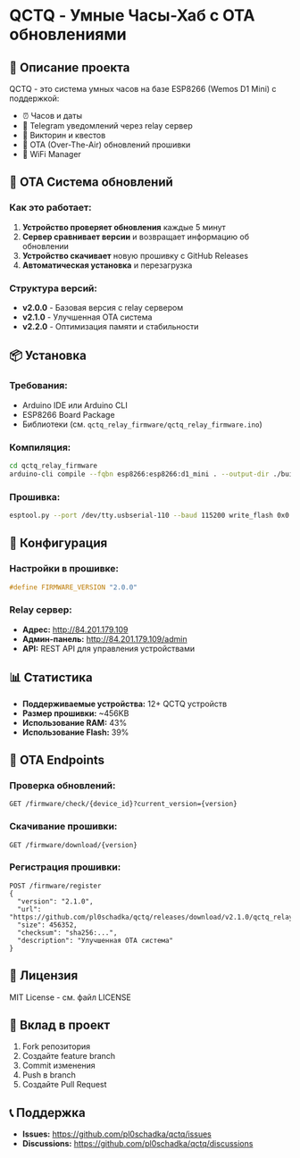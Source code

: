 # QCTQ - Умные Часы-Хаб с OTA обновлениями

## 📱 Описание проекта

QCTQ - это система умных часов на базе ESP8266 (Wemos D1 Mini) с поддержкой:
- ⏰ Часов и даты
- 📱 Telegram уведомлений через relay сервер
- 🎯 Викторин и квестов
- 🔄 OTA (Over-The-Air) обновлений прошивки
- 📡 WiFi Manager

## 🚀 OTA Система обновлений

### Как это работает:

1. **Устройство проверяет обновления** каждые 5 минут
2. **Сервер сравнивает версии** и возвращает информацию об обновлении
3. **Устройство скачивает** новую прошивку с GitHub Releases
4. **Автоматическая установка** и перезагрузка

### Структура версий:

- **v2.0.0** - Базовая версия с relay сервером
- **v2.1.0** - Улучшенная OTA система
- **v2.2.0** - Оптимизация памяти и стабильности

## 📦 Установка

### Требования:
- Arduino IDE или Arduino CLI
- ESP8266 Board Package
- Библиотеки (см. `qctq_relay_firmware/qctq_relay_firmware.ino`)

### Компиляция:
```bash
cd qctq_relay_firmware
arduino-cli compile --fqbn esp8266:esp8266:d1_mini . --output-dir ./build
```

### Прошивка:
```bash
esptool.py --port /dev/tty.usbserial-110 --baud 115200 write_flash 0x0 build/qctq_relay_firmware.ino.bin
```

## 🔧 Конфигурация

### Настройки в прошивке:
```cpp
#define FIRMWARE_VERSION "2.0.0"


```

### Relay сервер:
- **Адрес:** http://84.201.179.109
- **Админ-панель:** http://84.201.179.109/admin
- **API:** REST API для управления устройствами

## 📊 Статистика

- **Поддерживаемые устройства:** 12+ QCTQ устройств
- **Размер прошивки:** ~456KB
- **Использование RAM:** 43%
- **Использование Flash:** 39%

## 🔄 OTA Endpoints

### Проверка обновлений:
```
GET /firmware/check/{device_id}?current_version={version}
```

### Скачивание прошивки:
```
GET /firmware/download/{version}
```

### Регистрация прошивки:
```
POST /firmware/register
{
  "version": "2.1.0",
  "url": "https://github.com/pl0schadka/qctq/releases/download/v2.1.0/qctq_relay_firmware_v2.1.0.bin",
  "size": 456352,
  "checksum": "sha256:...",
  "description": "Улучшенная OTA система"
}
```

## 📝 Лицензия

MIT License - см. файл LICENSE

## 🤝 Вклад в проект

1. Fork репозитория
2. Создайте feature branch
3. Commit изменения
4. Push в branch
5. Создайте Pull Request

## 📞 Поддержка

- **Issues:** https://github.com/pl0schadka/qctq/issues
- **Discussions:** https://github.com/pl0schadka/qctq/discussions
